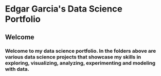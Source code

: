 # Edgar Garcia's Data Science Portfolio

## Welcome

### Welcome to my data science portfolio. In the folders above are various data science projects that showcase my skills in exploring, visualizing, analyzing, experimenting and modeling with data. 
